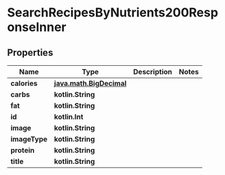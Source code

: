 
# SearchRecipesByNutrients200ResponseInner

## Properties
| Name | Type | Description | Notes |
| ------------ | ------------- | ------------- | ------------- |
| **calories** | [**java.math.BigDecimal**](java.math.BigDecimal.md) |  |  |
| **carbs** | **kotlin.String** |  |  |
| **fat** | **kotlin.String** |  |  |
| **id** | **kotlin.Int** |  |  |
| **image** | **kotlin.String** |  |  |
| **imageType** | **kotlin.String** |  |  |
| **protein** | **kotlin.String** |  |  |
| **title** | **kotlin.String** |  |  |



